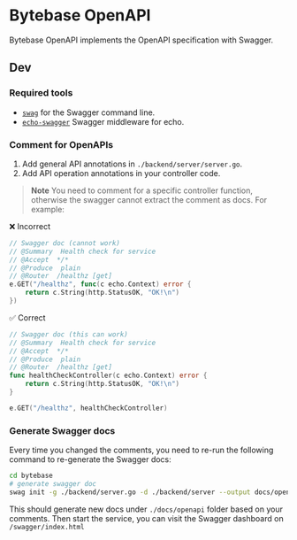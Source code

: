 # Bytebase OpenAPI

Bytebase OpenAPI implements the OpenAPI specification with Swagger.

## Dev

### Required tools

- [`swag`](https://github.com/swaggo/swag) for the Swagger command line.
- [`echo-swagger`](https://github.com/swaggo/echo-swagger) Swagger middleware for echo.

### Comment for OpenAPIs

1. Add general API annotations in `./backend/server/server.go`.
2. Add API operation annotations in your controller code.

> **Note**
> You need to comment for a specific controller function, otherwise the swagger cannot extract the comment as docs. For example:

❌ Incorrect

```go
// Swagger doc (cannot work)
// @Summary  Health check for service
// @Accept  */*
// @Produce  plain
// @Router  /healthz [get]
e.GET("/healthz", func(c echo.Context) error {
    return c.String(http.StatusOK, "OK!\n")
})
```

✅ Correct

```go
// Swagger doc (this can work)
// @Summary  Health check for service
// @Accept  */*
// @Produce  plain
// @Router  /healthz [get]
func healthCheckController(c echo.Context) error {
    return c.String(http.StatusOK, "OK!\n")
}

e.GET("/healthz", healthCheckController)
```

### Generate Swagger docs

Every time you changed the comments, you need to re-run the following command to re-generate the Swagger docs:

```bash
cd bytebase
# generate swagger doc
swag init -g ./backend/server.go -d ./backend/server --output docs/openapi --parseDependency
```

This should generate new docs under `./docs/openapi` folder based on your comments.
Then start the service, you can visit the Swagger dashboard on `/swagger/index.html`
